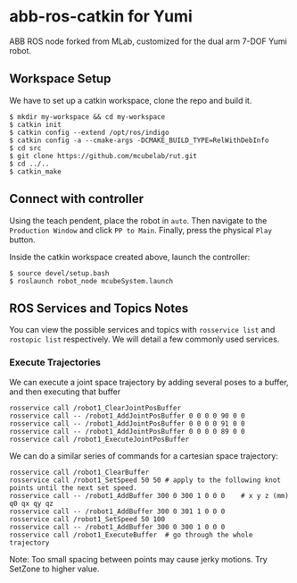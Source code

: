 # abb-ros-catkin for Yumi

ABB ROS node forked from MLab, customized for the dual arm 7-DOF Yumi robot. 

## Workspace Setup

We have to set up a catkin workspace, clone the repo and build it. 
```
$ mkdir my-workspace && cd my-workspace
$ catkin init
$ catkin config --extend /opt/ros/indigo
$ catkin config -a --cmake-args -DCMAKE_BUILD_TYPE=RelWithDebInfo
$ cd src
$ git clone https://github.com/mcubelab/rut.git
$ cd ../..
$ catkin_make
```

## Connect with controller

Using the teach pendent, place the robot in `auto`. Then navigate to the `Production Window` and click `PP to Main`. Finally, press the physical `Play` button.

Inside the catkin workspace created above, launch the controller:
```
$ source devel/setup.bash
$ roslaunch robot_node mcubeSystem.launch
```

## ROS Services and Topics Notes

You can view the possible services and topics with `rosservice list` and `rostopic list` respectively. We will detail a few commonly used services.   

### Execute Trajectories
We can execute a joint space trajectory by adding several poses to a buffer, and then executing that buffer 
```
rosservice call /robot1_ClearJointPosBuffer
rosservice call -- /robot1_AddJointPosBuffer 0 0 0 0 90 0 0
rosservice call -- /robot1_AddJointPosBuffer 0 0 0 0 91 0 0
rosservice call -- /robot1_AddJointPosBuffer 0 0 0 0 89 0 0
rosservice call /robot1_ExecuteJointPosBuffer
```

We can do a similar series of commands for a cartesian space trajectory: 
```
rosservice call /robot1_ClearBuffer
rosservice call /robot1_SetSpeed 50 50 # apply to the following knot points until the next set speed.
rosservice call -- /robot1_AddBuffer 300 0 300 1 0 0 0    # x y z (mm) q0 qx qy qz
rosservice call -- /robot1_AddBuffer 300 0 301 1 0 0 0
rosservice call /robot1_SetSpeed 50 100
rosservice call -- /robot1_AddBuffer 300 0 300 1 0 0 0
rosservice call /robot1_ExecuteBuffer  # go through the whole trajectory
```
Note: Too small spacing between points may cause jerky motions. Try SetZone to higher value.
